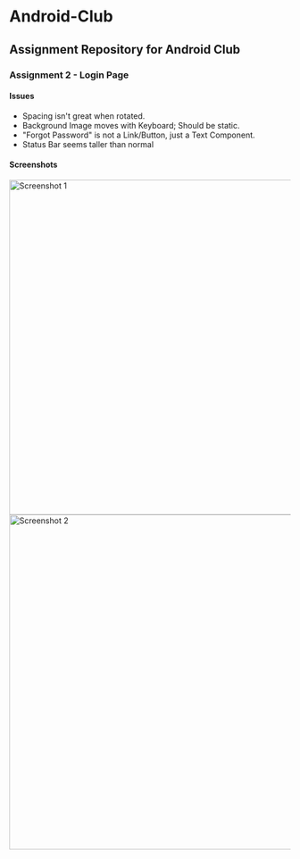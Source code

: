 # Android-Club
## Assignment Repository for Android Club
### Assignment 2 - Login Page
#### Issues
- Spacing isn't great when rotated.
- Background Image moves with Keyboard; Should be static.
- "Forgot Password" is not a Link/Button, just a Text Component.
- Status Bar seems taller than normal

#### Screenshots
<img src="https://user-images.githubusercontent.com/95037274/149897058-005bbd74-8ac2-4502-9ca5-f6ef2504645c.png" alt="Screenshot 1"
title="Login Page" height="600" />
<img src="https://user-images.githubusercontent.com/95037274/149897414-2e2dcf5c-bde7-4ae8-b83c-19253ae16093.png" alt="Screenshot 2"
title="Login Page" height="600" />